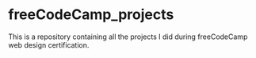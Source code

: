 # freeCodeCamp_projects
This is a repository containing all the projects I did during freeCodeCamp web design certification.
